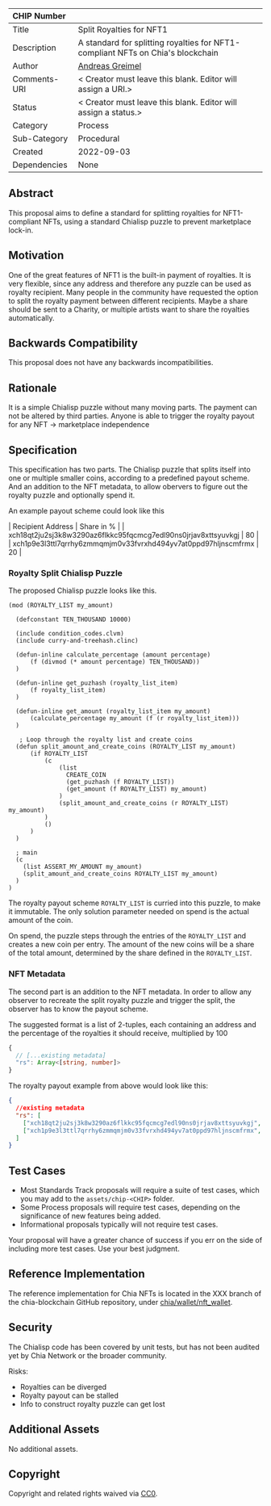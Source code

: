 | CHIP Number  |                                                                                 |
| :----------- | :------------------------------------------------------------------------------ |
| Title        | Split Royalties for NFT1                                                        |
| Description  | A standard for splitting royalties for NFT1-compliant NFTs on Chia's blockchain |
| Author       | [Andreas Greimel](https://github.com/greimela)                                  |
| Comments-URI | < Creator must leave this blank. Editor will assign a URI.>                     |
| Status       | < Creator must leave this blank. Editor will assign a status.>                  |
| Category     | Process                                                                         |
| Sub-Category | Procedural                                                                      |
| Created      | 2022-09-03                                                                      |
| Dependencies | None                                                                            |

<!-- This is the template for all CHIPs to use. Please fill it out according to the guidelines laid out in [chip001](/CHIPs/chip-0001.md). All media associated with this CHIP should be added to the `assets/chip-<CHIP>` folder, which you may create after you receive your CHIP number.

Copy the template file to the `chips` folder, rename it to `chip-<your name>-<your proposal>`, fill it out, and submit it as a pull request. -->

## Abstract

This proposal aims to define a standard for splitting royalties for NFT1-compliant NFTs, using a standard Chialisp puzzle to prevent marketplace lock-in.

## Motivation

One of the great features of NFT1 is the built-in payment of royalties.
It is very flexible, since any address and therefore any puzzle can be used as royalty recipient.
Many people in the community have requested the option to split the royalty payment between different recipients.
Maybe a share should be sent to a Charity, or multiple artists want to share the royalties automatically.

<!-- Describe why you are creating this proposal. Make sure to include:

- What problem are you trying to solve?
- How would this proposal benefit Chia's overall ecosystem?
- What are the use cases for this proposal?
- How technically feasible will this be to implement?

This section is especially critical if you are proposing changes to Chia's core protocols. It should clearly answer all of the above, as well as explain exactly why the current protocol is inadequate. -->

## Backwards Compatibility

This proposal does not have any backwards incompatibilities.

## Rationale

It is a simple Chialisp puzzle without many moving parts.
The payment can not be altered by third parties.
Anyone is able to trigger the royalty payout for any NFT -> marketplace independence

## Specification

This specification has two parts.
The Chialisp puzzle that splits itself into one or multiple smaller coins, according to a predefined payout scheme.
And an addition to the NFT metadata, to allow obervers to figure out the royalty puzzle and optionally spend it.

An example payout scheme could look like this

| Recipient Address | Share in % |
| xch18qt2ju2sj3k8w3290az6flkkc95fqcmcg7edl90ns0jrjav8xttsyuvkgj | 80 |
| xch1p9e3l3ttl7qrrhy6zmmqmjm0v33fvrxhd494yv7at0ppd97hljnscmfrmx | 20 |

### Royalty Split Chialisp Puzzle

The proposed Chialisp puzzle looks like this.

```
(mod (ROYALTY_LIST my_amount)

  (defconstant TEN_THOUSAND 10000)

  (include condition_codes.clvm)
  (include curry-and-treehash.clinc)

  (defun-inline calculate_percentage (amount percentage)
      (f (divmod (* amount percentage) TEN_THOUSAND))
  )

  (defun-inline get_puzhash (royalty_list_item)
      (f royalty_list_item)
  )

  (defun-inline get_amount (royalty_list_item my_amount)
      (calculate_percentage my_amount (f (r royalty_list_item)))
  )

   ; Loop through the royalty list and create coins
  (defun split_amount_and_create_coins (ROYALTY_LIST my_amount)
      (if ROYALTY_LIST
          (c
              (list
                CREATE_COIN
                (get_puzhash (f ROYALTY_LIST))
                (get_amount (f ROYALTY_LIST) my_amount)
              )
              (split_amount_and_create_coins (r ROYALTY_LIST) my_amount)
          )
          ()
      )
  )

  ; main
  (c
    (list ASSERT_MY_AMOUNT my_amount)
    (split_amount_and_create_coins ROYALTY_LIST my_amount)
  )
)
```

The royalty payout scheme `ROYALTY_LIST` is curried into this puzzle, to make it immutable. The only solution parameter needed on spend is the actual amount of the coin.

On spend, the puzzle steps through the entries of the `ROYALTY_LIST` and creates a new coin per entry. The amount of the new coins will be a share of the total amount, determined by the share defined in the `ROYALTY_LIST`.

### NFT Metadata

The second part is an addition to the NFT metadata.
In order to allow any observer to recreate the split royalty puzzle and trigger the split, the observer has to know the payout scheme.

The suggested format is a list of 2-tuples, each containing an address and the percentage of the royalties it should receive, multiplied by 100

```typescript
{
  // [...existing metadata]
  "rs": Array<[string, number]>
}
```

The royalty payout example from above would look like this:

```json
{
  //existing metadata
  "rs": [
    ["xch18qt2ju2sj3k8w3290az6flkkc95fqcmcg7edl90ns0jrjav8xttsyuvkgj", 8000], // 80%
    ["xch1p9e3l3ttl7qrrhy6zmmqmjm0v33fvrxhd494yv7at0ppd97hljnscmfrmx", 2000] // 20%
  ]
}
```

## Test Cases

- Most Standards Track proposals will require a suite of test cases, which you may add to the `assets/chip-<CHIP>` folder.
- Some Process proposals will require test cases, depending on the significance of new features being added.
- Informational proposals typically will not require test cases.

Your proposal will have a greater chance of success if you err on the side of including more test cases. Use your best judgment.

## Reference Implementation

The reference implementation for Chia NFTs is located in the XXX branch of the chia-blockchain GitHub repository, under [chia/wallet/nft_wallet](TODO).

## Security

The Chialisp code has been covered by unit tests, but has not been audited yet by Chia Network or the broader community.

Risks:

- Royalties can be diverged
- Royalty payout can be stalled
- Info to construct royalty puzzle can get lost

<!-- This section is mandatory for all CHIPs. List all considerations relevant to the security of this proposal if it is implemented. This section may be modified as the proposal moves toward consensus. Make sure to include:

- Security-related design decisions
- Important discussions
- Any security-related guidance
- All threats and risks, as well as how you are addressing them -->

## Additional Assets

No additional assets.

## Copyright

Copyright and related rights waived via [CC0](https://creativecommons.org/publicdomain/zero/1.0/).

```

```
